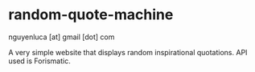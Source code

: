 # random-quote-machine

nguyenluca [at] gmail [dot] com

A very simple website that displays random inspirational quotations. API used is Forismatic.
